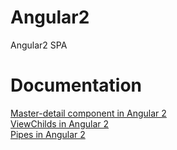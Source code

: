 # Angular2
Angular2 SPA

# Documentation

<a href="https://mirkomaggioni.com/2017/01/01/master-detail-component-in-angular-2/">Master-detail component in Angular 2</a><br/>
<a href="https://mirkomaggioni.com/2017/01/14/viewchilds-in-angular2/">ViewChilds in Angular 2</a><br/>
<a href="https://mirkomaggioni.com/2017/01/28/pipes-in-angular-2/">Pipes in Angular 2</a>
